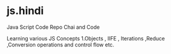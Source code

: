 # js.hindi
Java Script Code Repo Chai and Code 

Learning various JS Concepts 
1.Objects , IIFE , Iterations ,Reduce ,Conversion operations and control flow etc.
